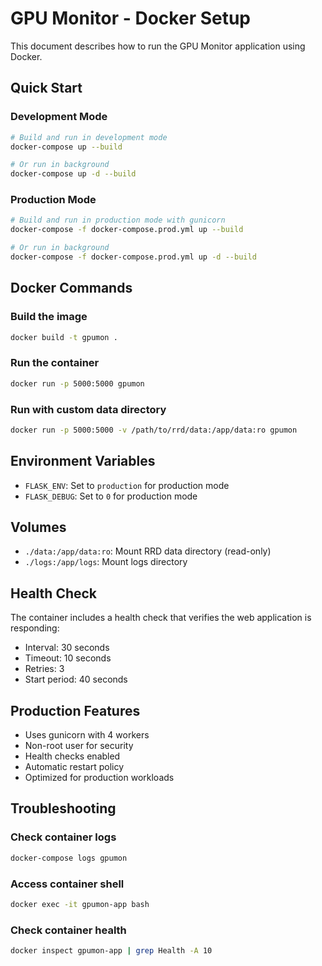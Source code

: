 # GPU Monitor - Docker Setup

This document describes how to run the GPU Monitor application using Docker.

## Quick Start

### Development Mode
```bash
# Build and run in development mode
docker-compose up --build

# Or run in background
docker-compose up -d --build
```

### Production Mode
```bash
# Build and run in production mode with gunicorn
docker-compose -f docker-compose.prod.yml up --build

# Or run in background
docker-compose -f docker-compose.prod.yml up -d --build
```

## Docker Commands

### Build the image
```bash
docker build -t gpumon .
```

### Run the container
```bash
docker run -p 5000:5000 gpumon
```

### Run with custom data directory
```bash
docker run -p 5000:5000 -v /path/to/rrd/data:/app/data:ro gpumon
```

## Environment Variables

- `FLASK_ENV`: Set to `production` for production mode
- `FLASK_DEBUG`: Set to `0` for production mode

## Volumes

- `./data:/app/data:ro`: Mount RRD data directory (read-only)
- `./logs:/app/logs`: Mount logs directory

## Health Check

The container includes a health check that verifies the web application is responding:
- Interval: 30 seconds
- Timeout: 10 seconds
- Retries: 3
- Start period: 40 seconds

## Production Features

- Uses gunicorn with 4 workers
- Non-root user for security
- Health checks enabled
- Automatic restart policy
- Optimized for production workloads

## Troubleshooting

### Check container logs
```bash
docker-compose logs gpumon
```

### Access container shell
```bash
docker exec -it gpumon-app bash
```

### Check container health
```bash
docker inspect gpumon-app | grep Health -A 10
```
